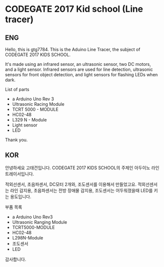 CODEGATE 2017 Kid school (Line tracer)
================
ENG
------
Hello, this is gtg7784.
This is the Aduino Line Tracer, the subject of CODEGATE 2017 KIDS SCHOOL.

It's made using an infrared sensor, an ultrasonic sensor, two DC motors, and a light sensor.
Infrared sensors are used for line detection, ultrasonic sensors for front object detection, and light sensors for flashing LEDs when dark.

List of parts
- a Arduino Uno Rev 3
- Ultrasonic Racing Module
- TCRT 5000 - MODULE
- HC02-48
- L329 N - Module
- Light sensor
- LED


Thank you.

KOR
------
안녕하세요 고태건입니다.
CODEGATE 2017 KIDS SCHOOL의 주제인 아두이노 라인트레이서입니다.

적외선센서, 초음파센서, DC모터 2개와, 조도센서를 이용해서 만들었고요.
적외선센서는 라인 감지용, 초음파센서는 전방 장애물 감지용, 조도센서는 어두워졌을때 LED를 키는 용도입니다.

부품 목록
 - a Arduino Uno Rev3
- Ultrasonic Ranging Module
- TCRT5000-MODULE
- HC02-48
- L298N-Module
- 조도센서
- LED


감사합니다.
